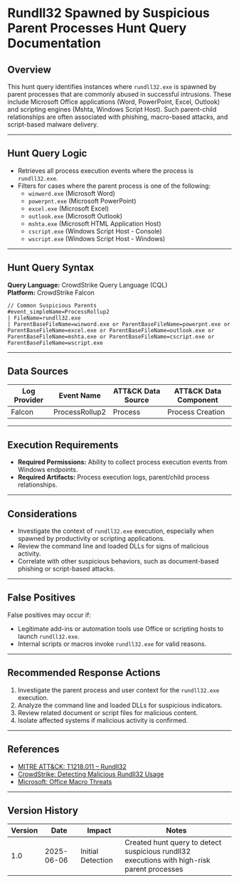 # Rundll32 Spawned by Suspicious Parent Processes Hunt Query Documentation

## Overview
This hunt query identifies instances where `rundll32.exe` is spawned by parent processes that are commonly abused in successful intrusions. These include Microsoft Office applications (Word, PowerPoint, Excel, Outlook) and scripting engines (Mshta, Windows Script Host). Such parent-child relationships are often associated with phishing, macro-based attacks, and script-based malware delivery.

---

## Hunt Query Logic

- Retrieves all process execution events where the process is `rundll32.exe`.
- Filters for cases where the parent process is one of the following:
  - `winword.exe` (Microsoft Word)
  - `powerpnt.exe` (Microsoft PowerPoint)
  - `excel.exe` (Microsoft Excel)
  - `outlook.exe` (Microsoft Outlook)
  - `mshta.exe` (Microsoft HTML Application Host)
  - `cscript.exe` (Windows Script Host - Console)
  - `wscript.exe` (Windows Script Host - Windows)

---

## Hunt Query Syntax

**Query Language:** CrowdStrike Query Language (CQL)  
**Platform:** CrowdStrike Falcon

```fql
// Common Suspicious Parents
#event_simpleName=ProcessRollup2 
| FileName=rundll32.exe  
| ParentBaseFileName=winword.exe or ParentBaseFileName=powerpnt.exe or ParentBaseFileName=excel.exe or ParentBaseFileName=outlook.exe or ParentBaseFileName=mshta.exe or ParentBaseFileName=cscript.exe or ParentBaseFileName=wscript.exe
```

---

## Data Sources

| Log Provider | Event Name       | ATT&CK Data Source  | ATT&CK Data Component  |
|--------------|------------------|---------------------|------------------------|
| Falcon       | ProcessRollup2   | Process             | Process Creation       |

---

## Execution Requirements

- **Required Permissions:** Ability to collect process execution events from Windows endpoints.
- **Required Artifacts:** Process execution logs, parent/child process relationships.

---

## Considerations

- Investigate the context of `rundll32.exe` execution, especially when spawned by productivity or scripting applications.
- Review the command line and loaded DLLs for signs of malicious activity.
- Correlate with other suspicious behaviors, such as document-based phishing or script-based attacks.

---

## False Positives

False positives may occur if:
- Legitimate add-ins or automation tools use Office or scripting hosts to launch `rundll32.exe`.
- Internal scripts or macros invoke `rundll32.exe` for valid reasons.

---

## Recommended Response Actions

1. Investigate the parent process and user context for the `rundll32.exe` execution.
2. Analyze the command line and loaded DLLs for suspicious indicators.
3. Review related document or script files for malicious content.
4. Isolate affected systems if malicious activity is confirmed.

---

## References
- [MITRE ATT&CK: T1218.011 – Rundll32](https://attack.mitre.org/techniques/T1218/011/)
- [CrowdStrike: Detecting Malicious Rundll32 Usage](https://www.crowdstrike.com/blog/detecting-malicious-rundll32-usage/)
- [Microsoft: Office Macro Threats](https://www.microsoft.com/security/blog/2022/07/08/office-macro-threats/)

---

## Version History
| Version | Date       | Impact            | Notes                                                                                      |
|---------|------------|-------------------|--------------------------------------------------------------------------------------------|
| 1.0     | 2025-06-06 | Initial Detection | Created hunt query to detect suspicious rundll32 executions with high-risk parent processes |
